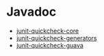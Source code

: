 # Javadoc

- [junit-quickcheck-core](junit-quickcheck-core/apidocs/index.html)
- [junit-quickcheck-generators](junit-quickcheck-generators/apidocs/index.html)
- [junit-quickcheck-guava](junit-quickcheck-guava/apidocs/index.html)
